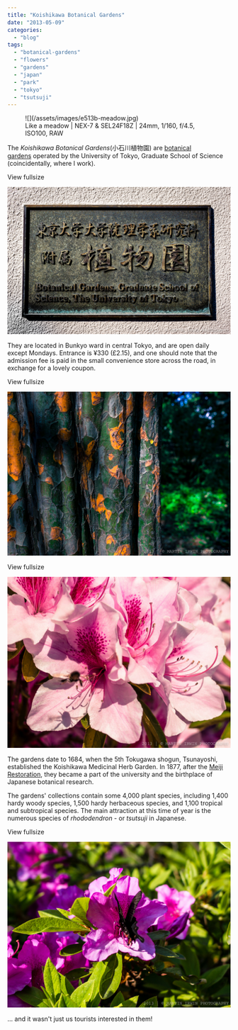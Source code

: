 ```yaml
---
title: "Koishikawa Botanical Gardens"
date: "2013-05-09"
categories: 
  - "blog"
tags: 
  - "botanical-gardens"
  - "flowers"
  - "gardens"
  - "japan"
  - "park"
  - "tokyo"
  - "tsutsuji"
---
```


<figure>
![](/assets/images/e513b-meadow.jpg)
<figcaption>
Like a meadow | NEX-7 & SEL24F18Z | 24mm, 1/160, f/4.5, ISO100, RAW
</figcaption>
</figure>

The _Koishikawa Botanical Gardens_(小石川植物園) are [botanical gardens](http://en.wikipedia.org/wiki/Botanical_garden) operated by the University of Tokyo, Graduate School of Science (coincidentally, where I work).

View fullsize

![DSC05242.jpg](/assets/images/2890d-dsc05242.jpg)

They are located in Bunkyo ward in central Tokyo, and are open daily except Mondays. Entrance is ¥330 (£2.15), and one should note that the admission fee is paid in the small convenience store across the road, in exchange for a lovely coupon.

View fullsize

![DSC05296.jpg](/assets/images/cb202-dsc05296.jpg)

View fullsize

![DSC05283.jpg](/assets/images/f2b2e-dsc05283.jpg)

The gardens date to 1684, when the 5th Tokugawa shogun, Tsunayoshi, established the Koishikawa Medicinal Herb Garden. In 1877, after the [Meiji Restoration](http://en.wikipedia.org/wiki/Meiji_Restoration), they became a part of the university and the birthplace of Japanese botanical research.

The gardens' collections contain some 4,000 plant species, including 1,400 hardy woody species, 1,500 hardy herbaceous species, and 1,100 tropical and subtropical species. The main attraction at this time of year is the numerous species of _rhododendron -_ or _tsutsuji_ in Japanese.

View fullsize

![DSC05310.jpg](/assets/images/05161-dsc05310.jpg)

... and it wasn't just us tourists interested in them!
